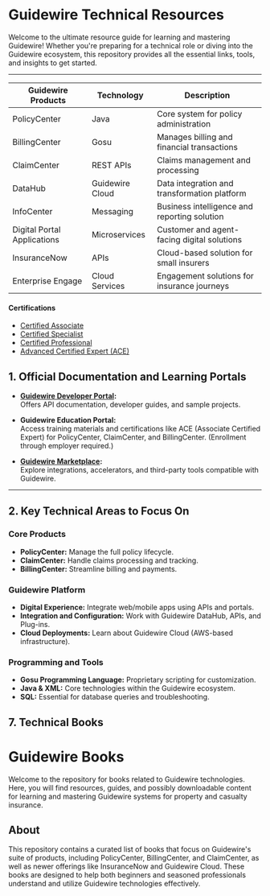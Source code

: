 # Guidewire Technical Resources  

Welcome to the ultimate resource guide for learning and mastering Guidewire! Whether you're preparing for a technical role or diving into the Guidewire ecosystem, this repository provides all the essential links, tools, and insights to get started.  

---

| **Guidewire Products**       | **Technology**          | **Description**                                |
|-------------------------------|-------------------------|------------------------------------------------|
| PolicyCenter                 | Java                   | Core system for policy administration         |
| BillingCenter                | Gosu                   | Manages billing and financial transactions    |
| ClaimCenter                  | REST APIs              | Claims management and processing              |
| DataHub                      | Guidewire Cloud        | Data integration and transformation platform  |
| InfoCenter                   | Messaging              | Business intelligence and reporting solution  |
| Digital Portal Applications  | Microservices          | Customer and agent-facing digital solutions   |
| InsuranceNow                 | APIs                   | Cloud-based solution for small insurers       |
| Enterprise Engage            | Cloud Services         | Engagement solutions for insurance journeys   |

#### **Certifications**
- [Certified Associate](https://www.guidewire.com/certifications/associate)  
- [Certified Specialist](https://www.guidewire.com/certifications/specialist)  
- [Certified Professional](https://www.guidewire.com/certifications/professional)  
- [Advanced Certified Expert (ACE)](https://www.guidewire.com/certifications/ace)




## 1. Official Documentation and Learning Portals  

- **[Guidewire Developer Portal](https://developer.guidewire.com/):**  
  Offers API documentation, developer guides, and sample projects.  

- **Guidewire Education Portal:**  
  Access training materials and certifications like ACE (Associate Certified Expert) for PolicyCenter, ClaimCenter, and BillingCenter. (Enrollment through employer required.)  

- **[Guidewire Marketplace](https://marketplace.guidewire.com/):**  
  Explore integrations, accelerators, and third-party tools compatible with Guidewire.  

---

## 2. Key Technical Areas to Focus On  

### Core Products  
- **PolicyCenter:** Manage the full policy lifecycle.  
- **ClaimCenter:** Handle claims processing and tracking.  
- **BillingCenter:** Streamline billing and payments.  

### Guidewire Platform  
- **Digital Experience:** Integrate web/mobile apps using APIs and portals.  
- **Integration and Configuration:** Work with Guidewire DataHub, APIs, and Plug-ins.  
- **Cloud Deployments:** Learn about Guidewire Cloud (AWS-based infrastructure).  

### Programming and Tools  
- **Gosu Programming Language:** Proprietary scripting for customization.  
- **Java & XML:** Core technologies within the Guidewire ecosystem.  
- **SQL:** Essential for database queries and troubleshooting.  


## 7. Technical Books  

# Guidewire Books

Welcome to the repository for books related to Guidewire technologies. Here, you will find resources, guides, and possibly downloadable content for learning and mastering Guidewire systems for property and casualty insurance.



## About

This repository contains a curated list of books that focus on Guidewire's suite of products, including PolicyCenter, BillingCenter, and ClaimCenter, as well as newer offerings like InsuranceNow and Guidewire Cloud. These books are designed to help both beginners and seasoned professionals understand and utilize Guidewire technologies effectively.



 
